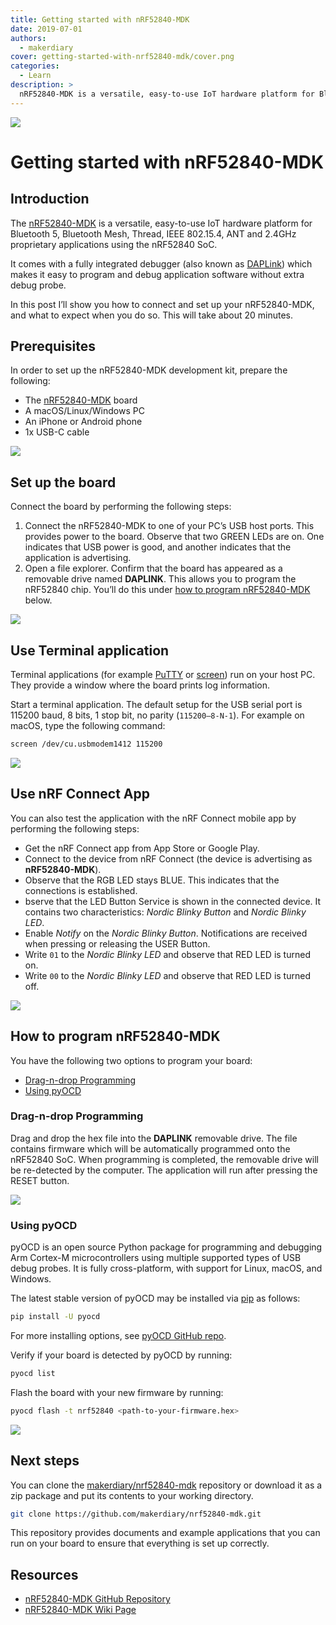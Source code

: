 ```yaml
---
title: Getting started with nRF52840-MDK
date: 2019-07-01
authors:
  - makerdiary
cover: getting-started-with-nrf52840-mdk/cover.png
categories:
  - Learn
description: >
  nRF52840-MDK is a versatile, easy-to-use IoT hardware platform for Bluetooth 5, Bluetooth Mesh, Thread, IEEE 802.15.4, ANT and 2.4GHz proprietary applications using the nRF52840.
---
```


![](cover.png)

# Getting started with nRF52840-MDK

## Introduction

The [nRF52840-MDK](https://makerdiary.com/products/nrf52840-mdk-iot-development-kit) is a versatile, easy-to-use IoT hardware platform for Bluetooth 5, Bluetooth Mesh, Thread, IEEE 802.15.4, ANT and 2.4GHz proprietary applications using the nRF52840 SoC.

It comes with a fully integrated debugger (also known as [DAPLink](https://daplink.io/)) which makes it easy to program and debug application software without extra debug probe.

In this post I’ll show you how to connect and set up your nRF52840-MDK, and what to expect when you do so. This will take about 20 minutes.

## Prerequisites

In order to set up the nRF52840-MDK development kit, prepare the following:

- The [nRF52840-MDK](https://makerdiary.com/products/nrf52840-mdk-iot-development-kit) board
- A macOS/Linux/Windows PC
- An iPhone or Android phone
- 1x USB-C cable

![](nrf52840-mdk-with-cable.jpeg)

## Set up the board

Connect the board by performing the following steps:

1. Connect the nRF52840-MDK to one of your PC’s USB host ports. This provides power to the board. Observe that two GREEN LEDs are on. One indicates that USB power is good, and another indicates that the application is advertising.
2. Open a file explorer. Confirm that the board has appeared as a removable drive named __DAPLINK__. This allows you to program the nRF52840 chip. You’ll do this under [how to program nRF52840-MDK](#how-to-program-nrf52840-mdk) below.

![](nrf52840_mdk_ble_app_blinky.jpg)

## Use Terminal application

Terminal applications (for example [PuTTY](https://www.chiark.greenend.org.uk/~sgtatham/putty/) or [screen](https://www.gnu.org/software/screen/manual/screen.html)) run on your host PC. They provide a window where the board prints log information.

Start a terminal application. The default setup for the USB serial port is 115200 baud, 8 bits, 1 stop bit, no parity (`115200–8-N-1`). For example on macOS, type the following command:

``` bash
screen /dev/cu.usbmodem1412 115200
```

![](screen_messages_macos.png)

## Use nRF Connect App

You can also test the application with the nRF Connect mobile app by performing the following steps:

- Get the nRF Connect app from App Store or Google Play.
- Connect to the device from nRF Connect (the device is advertising as __nRF52840-MDK__).
- Observe that the RGB LED stays BLUE. This indicates that the connections is established.
- bserve that the LED Button Service is shown in the connected device. It contains two characteristics: _Nordic Blinky Button_ and _Nordic Blinky LED_.
- Enable _Notify_ on the _Nordic Blinky Button_. Notifications are received when pressing or releasing the USER Button.
- Write `01` to the _Nordic Blinky LED_ and observe that RED LED is turned on.
- Write `00` to the _Nordic Blinky LED_ and observe that RED LED is turned off.

![](ble_app_blinky_demo.jpg)

## How to program nRF52840-MDK

You have the following two options to program your board:

- [Drag-n-drop Programming](#drag-n-drop-programming)
- [Using pyOCD]()

### Drag-n-drop Programming

Drag and drop the hex file into the __DAPLINK__ removable drive. The file contains firmware which will be automatically programmed onto the nRF52840 SoC. When programming is completed, the removable drive will be re-detected by the computer. The application will run after pressing the RESET button.

![](drag-n-drop_programming.png)

### Using pyOCD

pyOCD is an open source Python package for programming and debugging Arm Cortex-M microcontrollers using multiple supported types of USB debug probes. It is fully cross-platform, with support for Linux, macOS, and Windows.

The latest stable version of pyOCD may be installed via [pip](https://pip.pypa.io/en/stable/index.html) as follows:

``` bash
pip install -U pyocd
```

For more installing options, see [pyOCD GitHub repo](https://github.com/pyocd/pyOCD#installing).

Verify if your board is detected by pyOCD by running:

``` bash
pyocd list
```

Flash the board with your new firmware by running:

``` bash
pyocd flash -t nrf52840 <path-to-your-firmware.hex>
```

![](using-pyocd.png)

## Next steps

You can clone the [makerdiary/nrf52840-mdk](https://github.com/makerdiary/nrf52840-mdk) repository or download it as a zip package and put its contents to your working directory.

``` bash
git clone https://github.com/makerdiary/nrf52840-mdk.git
```

This repository provides documents and example applications that you can run on your board to ensure that everything is set up correctly.

## Resources

- [nRF52840-MDK GitHub Repository](https://github.com/makerdiary/nrf52840-mdk)
- [nRF52840-MDK Wiki Page](https://wiki.makerdiary.com/nrf52840-mdk)
